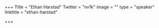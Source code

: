 +++
Title = "Ethan Harstad"
Twitter = "nv1k"
image = ""
type = "speaker"
linktitle = "ethan-harstad"

+++


